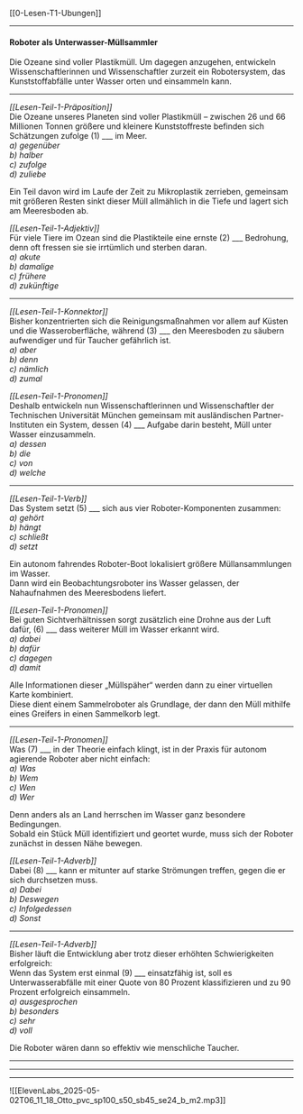 [[0-Lesen-T1-Ubungen]]

---
#### Roboter als Unterwasser-Müllsammler  

Die Ozeane sind voller Plastikmüll. Um dagegen anzugehen, entwickeln Wissenschaftlerinnen und Wissenschaftler zurzeit ein Robotersystem, das Kunststoffabfälle unter Wasser orten und einsammeln kann.

---

*[[Lesen-Teil-1-Präposition]]*  
Die Ozeane unseres Planeten sind voller Plastikmüll – zwischen 26 und 66 Millionen Tonnen größere und kleinere Kunststoffreste befinden sich Schätzungen zufolge (1) ___ im Meer.  
	*a) gegenüber*  
	*b) halber*  
	*c) zufolge*  
	*d) zuliebe*

Ein Teil davon wird im Laufe der Zeit zu Mikroplastik zerrieben, gemeinsam mit größeren Resten sinkt dieser Müll allmählich in die Tiefe und lagert sich am Meeresboden ab.  

*[[Lesen-Teil-1-Adjektiv]]*  
Für viele Tiere im Ozean sind die Plastikteile eine ernste (2) ___ Bedrohung, denn oft fressen sie sie irrtümlich und sterben daran.  
	*a) akute*  
	*b) damalige*  
	*c) frühere*  
	*d) zukünftige*

---

*[[Lesen-Teil-1-Konnektor]]*  
Bisher konzentrierten sich die Reinigungsmaßnahmen vor allem auf Küsten und die Wasseroberfläche, während (3) ___ den Meeresboden zu säubern aufwendiger und für Taucher gefährlich ist.  
	*a) aber*  
	*b) denn*  
	*c) nämlich*  
	*d) zumal*

*[[Lesen-Teil-1-Pronomen]]*  
Deshalb entwickeln nun Wissenschaftlerinnen und Wissenschaftler der Technischen Universität München gemeinsam mit ausländischen Partner-Instituten ein System, dessen (4) ___ Aufgabe darin besteht, Müll unter Wasser einzusammeln.  
	*a) dessen*  
	*b) die*  
	*c) von*  
	*d) welche*

---

*[[Lesen-Teil-1-Verb]]*  
Das System setzt (5) ___ sich aus vier Roboter-Komponenten zusammen:  
	*a) gehört*  
	*b) hängt*  
	*c) schließt*  
	*d) setzt*

Ein autonom fahrendes Roboter-Boot lokalisiert größere Müllansammlungen im Wasser.  
Dann wird ein Beobachtungsroboter ins Wasser gelassen, der Nahaufnahmen des Meeresbodens liefert.  

*[[Lesen-Teil-1-Pronomen]]*  
Bei guten Sichtverhältnissen sorgt zusätzlich eine Drohne aus der Luft dafür, (6) ___ dass weiterer Müll im Wasser erkannt wird.  
	*a) dabei*  
	*b) dafür*  
	*c) dagegen*  
	*d) damit*

Alle Informationen dieser „Müllspäher“ werden dann zu einer virtuellen Karte kombiniert.  
Diese dient einem Sammelroboter als Grundlage, der dann den Müll mithilfe eines Greifers in einen Sammelkorb legt.

---

*[[Lesen-Teil-1-Pronomen]]*  
Was (7) ___ in der Theorie einfach klingt, ist in der Praxis für autonom agierende Roboter aber nicht einfach:  
	*a) Was*  
	*b) Wem*  
	*c) Wen*  
	*d) Wer*

Denn anders als an Land herrschen im Wasser ganz besondere Bedingungen.  
Sobald ein Stück Müll identifiziert und geortet wurde, muss sich der Roboter zunächst in dessen Nähe bewegen.  

*[[Lesen-Teil-1-Adverb]]*  
Dabei (8) ___ kann er mitunter auf starke Strömungen treffen, gegen die er sich durchsetzen muss.  
	*a) Dabei*  
	*b) Deswegen*  
	*c) Infolgedessen*  
	*d) Sonst*

---

*[[Lesen-Teil-1-Adverb]]*  
Bisher läuft die Entwicklung aber trotz dieser erhöhten Schwierigkeiten erfolgreich:  
Wenn das System erst einmal (9) ___ einsatzfähig ist, soll es Unterwasserabfälle mit einer Quote von 80 Prozent klassifizieren und zu 90 Prozent erfolgreich einsammeln.  
	*a) ausgesprochen*  
	*b) besonders*  
	*c) sehr*  
	*d) voll*

Die Roboter wären dann so effektiv wie menschliche Taucher.

---
---
---

![[ElevenLabs_2025-05-02T06_11_18_Otto_pvc_sp100_s50_sb45_se24_b_m2.mp3]]
